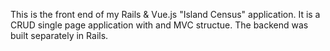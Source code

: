 This is the front end of my Rails & Vue.js "Island Census" application. 
It is a CRUD single page application with and MVC structue. 
The backend was built separately in Rails.
